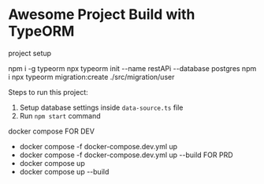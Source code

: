 # Awesome Project Build with TypeORM

project setup

npm i -g typeorm
npx typeorm init --name restAPi --database postgres
npm i
npx typeorm migration:create ./src/migration/user

Steps to run this project:

1. Setup database settings inside `data-source.ts` file
2. Run `npm start` command

docker compose 
FOR DEV
-  docker compose -f docker-compose.dev.yml up
-  docker compose -f docker-compose.dev.yml up --build
FOR PRD
-  docker compose up
-  docker compose up --build


